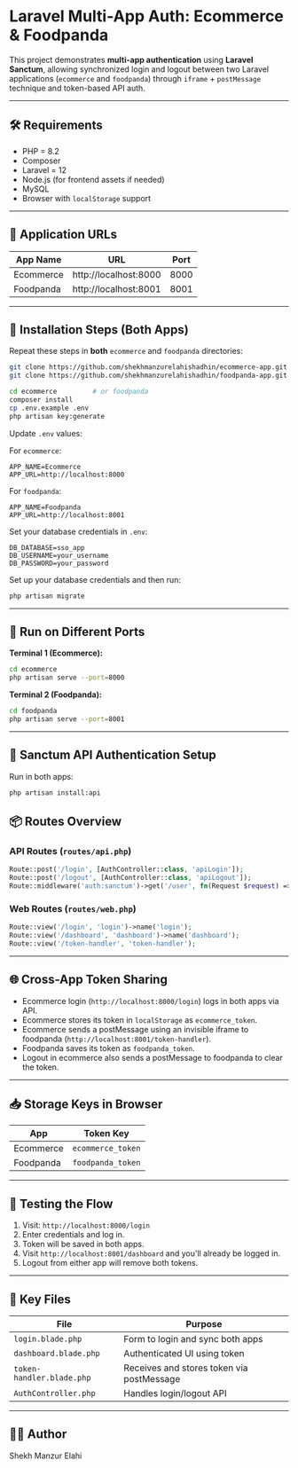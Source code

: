 
# Laravel Multi-App Auth: Ecommerce & Foodpanda

This project demonstrates **multi-app authentication** using **Laravel Sanctum**, allowing synchronized login and logout between two Laravel applications (`ecommerce` and `foodpanda`) through `iframe` + `postMessage` technique and token-based API auth.

---

## 🛠 Requirements

- PHP = 8.2
- Composer
- Laravel = 12
- Node.js (for frontend assets if needed)
- MySQL
- Browser with `localStorage` support

---

## 📁 Application URLs

| App Name  | URL                   | Port  |
|-----------|------------------------|-------|
| Ecommerce | http://localhost:8000  | 8000  |
| Foodpanda | http://localhost:8001  | 8001  |

---

## 🔧 Installation Steps (Both Apps)

Repeat these steps in **both** `ecommerce` and `foodpanda` directories:

```bash
git clone https://github.com/shekhmanzurelahishadhin/ecommerce-app.git
git clone https://github.com/shekhmanzurelahishadhin/foodpanda-app.git
```

```bash
cd ecommerce         # or foodpanda
composer install
cp .env.example .env
php artisan key:generate
```

Update `.env` values:

For `ecommerce`:
```
APP_NAME=Ecommerce
APP_URL=http://localhost:8000
```

For `foodpanda`:
```
APP_NAME=Foodpanda
APP_URL=http://localhost:8001
```
Set your database credentials in `.env`:

```dotenv
DB_DATABASE=sso_app
DB_USERNAME=your_username
DB_PASSWORD=your_password
```

Set up your database credentials and then run:

```bash
php artisan migrate
```

---

## 🚀 Run on Different Ports

**Terminal 1 (Ecommerce):**

```bash
cd ecommerce
php artisan serve --port=8000
```

**Terminal 2 (Foodpanda):**

```bash
cd foodpanda
php artisan serve --port=8001
```

---

## 🔐 Sanctum API Authentication Setup

Run in both apps:

```bash
php artisan install:api
```


## 📦 Routes Overview

### API Routes (`routes/api.php`)

```php
Route::post('/login', [AuthController::class, 'apiLogin']);
Route::post('/logout', [AuthController::class, 'apiLogout']);
Route::middleware('auth:sanctum')->get('/user', fn(Request $request) => $request->user());
```

### Web Routes (`routes/web.php`)

```php
Route::view('/login', 'login')->name('login');
Route::view('/dashboard', 'dashboard')->name('dashboard');
Route::view('/token-handler', 'token-handler');
```

---

## 🌐 Cross-App Token Sharing

- Ecommerce login (`http://localhost:8000/login`) logs in both apps via API.
- Ecommerce stores its token in `localStorage` as `ecommerce_token`.
- Ecommerce sends a postMessage using an invisible iframe to foodpanda (`http://localhost:8001/token-handler`).
- Foodpanda saves its token as `foodpanda_token`.
- Logout in ecommerce also sends a postMessage to foodpanda to clear the token.

---

## 📥 Storage Keys in Browser

| App        | Token Key          |
|------------|--------------------|
| Ecommerce  | `ecommerce_token`  |
| Foodpanda  | `foodpanda_token`  |

---

## 🧪 Testing the Flow

1. Visit: `http://localhost:8000/login`
2. Enter credentials and log in.
3. Token will be saved in both apps.
4. Visit `http://localhost:8001/dashboard` and you'll already be logged in.
5. Logout from either app will remove both tokens.

---

## 📂 Key Files

| File                          | Purpose                            |
|-------------------------------|-------------------------------------|
| `login.blade.php`            | Form to login and sync both apps   |
| `dashboard.blade.php`        | Authenticated UI using token       |
| `token-handler.blade.php`    | Receives and stores token via postMessage |
| `AuthController.php`         | Handles login/logout API           |

---


## 👨‍💻 Author

Shekh Manzur Elahi
